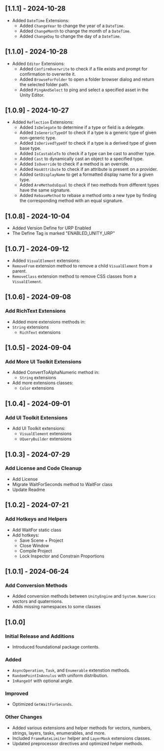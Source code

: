 ## [1.1.1] - 2024-10-28
- Added `DateTime` Extensions:
  - Added `ChangeYear` to change the year of a `DateTime`.
  - Added `ChangeMonth` to change the month of a `DateTime`.
  - Added `ChangeDay` to change the day of a `DateTime`.

## [1.1.0] - 2024-10-28
- Added `Editor` Extensions:
  - Added `ConfirmOverwrite` to check if a file exists and prompt for confirmation to overwrite it.
  - Added `BrowseForFolder` to open a folder browser dialog and return the selected folder path.
  - Added `PingAndSelect` to ping and select a specified asset in the Unity Editor.

## [1.0.9] - 2024-10-27
- Added `Reflection` Extensions:
  - Added `IsDelegate` to determine if a type or field is a delegate.
  - Added `IsGenericTypeOf` to check if a type is a generic type of given non-generic type.
  - Added `IsDerivedTypeOf` to check if a type is a derived type of given base type.
  - Added `IsCastableTo` to check if a type can be cast to another type.
  - Added `Cast` to dynamically cast an object to a specified type.
  - Added `IsOverride` to check if a method is an override.
  - Added `HasAttribute` to check if an attribute is present on a provider.
  - Added `GetDisplayName` to get a formatted display name for a given type.
  - Added `AreMethodsEqual` to check if two methods from different types have the same signature.
  - Added `RebaseMethod` to rebase a method onto a new type by finding the corresponding method with an equal signature.

## [1.0.8] - 2024-10-04
- Added Version Define for URP Enabled
- The Define Tag is marked "ENABLED_UNITY_URP"

## [1.0.7] - 2024-09-12
- Added `VisualElement` extensions:
- `RemoveFrom` extension method to remove a child `VisualElement` from a parent.
- `RemoveClass` extension method to remove CSS classes from a `VisualElement`.

## [1.0.6] - 2024-09-08
### Add RichText Extensions
- Added more extensions methods in:
- `String` extensions
  - `RichText` extensions

## [1.0.5] - 2024-09-04
### Add More UI Toolkit Extensions
- Added ConvertToAlphaNumeric method in:
  - `String` extensions
- Add more extensions classes:
  - `Color` extensions

## [1.0.4] - 2024-09-01
### Add UI Toolkit Extensions
- Add UI Toolkit extensions:
    - `VisualElement` extensions
    - `UQueryBuilder` extensions

## [1.0.3] - 2024-07-29
### Add License and Code Cleanup
- Add License
- Migrate WaitForSeconds method to WaitFor class
- Update Readme

## [1.0.2] - 2024-07-21
### Add Hotkeys and Helpers
- Add WaitFor static class
- Add hotkeys:
    - Save Scene + Project
    - Close Window
    - Compile Project
    - Lock Inspector and Constrain Proportions

## [1.0.1] - 2024-06-24
### Add Conversion Methods
- Added conversion methods between `UnityEngine` and `System.Numerics` vectors and quaternions.
- Adds missing namespaces to some classes

## [1.0.0]
### Initial Release and Additions
- Introduced foundational package contents.

### Added
- `AsyncOperation`, `Task`, and `Enumerable` extenstion methods.
- `RandomPointInAnnulus` with uniform distribution.
- `InRangeOf` with optional angle.

### Improved
- Optimized `GetWaitForSeconds`.

### Other Changes
- Added various extensions and helper methods for vectors, numbers, strings, layers, tasks, enumerables, and more.
- Included `FrameRateLimiter` helper and `LayerMask` extensions classes.
- Updated preprocessor directives and optimized helper methods.
